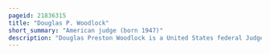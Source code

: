 ```yaml
---
pageid: 21836315
title: "Douglas P. Woodlock"
short_summary: "American judge (born 1947)"
description: "Douglas Preston Woodlock is a United States federal Judge of the United States District Court for the District of Massachusetts. Born in Connecticut, Woodlock graduated from Yale College and worked as a Journalist before attending Georgetown University Law Center. After graduating, Woodlock was a Lawyer in private Practice at the Law Firm of Goodwin, Procter & Hoar, and had Stints at the U. S. Securities and Exchange Commission and U. S. Attorney's Office for the District of Massachusetts. In 1986 Woodlock was appointed to the federal Bench and presided over a Number of notable Cases he was a key Figure in the Construction of the John Joseph Moakley united States courthouse on the Boston Waterfront. He assumed senior Status in 2015."
---
```

